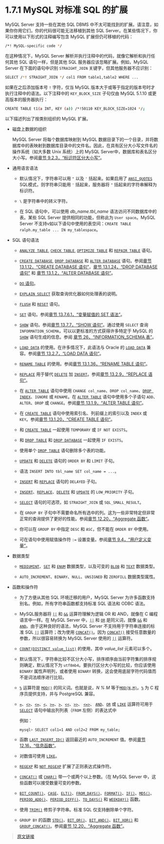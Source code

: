 # 1.7.1 MySQL 对标准 SQL 的扩展

MySQL Server 支持一些在其他 SQL DBMS 中不太可能找到的扩展。请注意，如果你你用它们，你的代码很可能无法移植到其他 SQL Server。在某些情况下，你可以使用以下形式的注释编写包含 MySQL 扩展但仍可移植的代码：

```bash
/*! MySQL-specific code */
```

在这种情况下，MySQL Server 解析并执行注释中的代码，就像它解析和执行任何其他 SQL 语句一样，但是其他 SQL 服务器应该忽略扩展。例如，MySQL Server 在下面的语句中识别 `STRAIGHT_JOIN` 关键字，但其他服务器不应识别：

```bash
SELECT /*! STRAIGHT_JOIN */ col1 FROM table1,table2 WHERE ...
```

如果在之后添加版本号 `!` 字符，仅当 MySQL 版本大于或等于指定的版本号时才执行注释中的语法。以下注释中的 `KEY_BLOCK_SIZE` 子句仅由 MySQL 5.1.10 或更高版本的服务器执行：

```bash
CREATE TABLE t1(a INT, KEY (a)) /*!50110 KEY_BLOCK_SIZE=1024 */;
```

以下描述列出了按类别组织的 MySQL 扩展。

- 磁盘上数据的组织

  MySQL Server 将每个数据库映射到 MySQL 数据目录下的一个目录，并将数据库中的表映射到数据库目录中的文件名。因此，在具有区分大小写文件名的操作系统（如大多数 Unix 系统）上的 MySQL Server中，数据库和表名区分大小写。参阅[章节 9.2.3，“标识符区分大小写”](/9/9.2/9.2.3/identifier-case-sensitivity)。

- 通用语言语法

  - 默认情况下，字符串可以用 `"` 以及 `'` 括起来。如果启用了 [`ANSI_QUOTES`](/5/5.1/5.1.11/sql-mode) SQL模式，则字符串只能用 `'` 括起来，服务器将 `"` 括起来的字符串解释为标识符。

  - `\` 是字符串中的转义字符。

  - 在 SQL 语句中，可以使用 *db_name.tbl_name* 语法访问不同数据库中的表。某些 SQL Server 提供相同的功能，但称此为 `User space`。MySQL Server 不支持v如以下语句中使用的表空间：`CREATE TABLE ralph.my_table ... IN my_tablespace`。

- SQL 语句语法

  - [`ANALYZE TABLE`](/13/13.7/13.7.3/13.7.3.1/analyze-table), [`CHECK TABLE`](/13/13.7/13.7.3/13.7.3.2/check-table), [`OPTIMIZE TABLE`](/13/13.7/13.7.3/13.7.3.4/optimize-table) 和 [`REPAIR TABLE`](/13/13.7/13.7.3/13.7.3.5/repair-table) 语句。

  - [`CREATE DATABASE`](/13/13.1/13.1.12/create-database), [`DROP DATABASE`](/13/13.1/13.1.24/drop-database) 和 [`ALTER DATABASE`](/13/13.1/13.1.2/alter-database) 语句。参阅[章节 13.1.12，“CREATE DATABASE 语句”](/13/13.1/13.1.12/create-databas)，[章节 13.1.24，“DROP DATABASE 语句”](/13/13.1/13.1.24/drop-database) 和 [章节 13.1.2，“ALTER DATABASE 语句”](/13/13.1/13.1.2/alter-database)。

  - [`DO` 语句](/13/13.2/13.2.3/do)。

  - [`EXPLAIN SELECT`](/13/13.8/13.8.2/explain) 获取查询优化器如何处理表的说明。

  - [`FLUSH`](/13/13.7/13.7.8/13.7.8.3/flush) 和 [`RESET`](/13/13.7/13.7.8/13.7.8.6/reset) 语句。 

  - [`SET`](/13/13.7/13.7.6/13.7.6.1/set-variable) 语句。参阅[章节 13.7.6.1，“变量赋值的 SET 语法”](/13/13.7/13.7.6/13.7.6.1/set-variable)。

  - [`SHOW`](/13/13.7/13.7.7/show) 语句。参阅[章节 13.7.7，“SHOW 语句”](/13/13.7/13.7.7/show)。通过使用 `SELECT` 查询 `INFORMATION_SCHEMA`，可以以更标准的方式获得许多特定于 MySQL 的 [`SHOW`](/13/13.7/13.7.7/show) 语句生成的信息。参阅 [章节 26，“INFORMATION_SCHEMA 表”](/26/information-schema)。

  - [`LOAD DATA`](/13/13.2/13.2.7/load-data) 的使用。在许多情况下，此语法与 Oracle 的 [`LOAD DATA`](/13/13.2/13.2.7/load-data) 兼容。参阅[章节 13.2.7，“LOAD DATA 语句”](/13/13.2/13.2.7/load-data)。

  - [`RENAME TABLE`](/13/13.1/13.1.36/rename-table) 的使用。参阅[章节 13.1.36，“RENAME TABLE 语句”](/13/13.1/13.1.36/rename-table)。

  - [`REPLACE`](/13/13.2/13.2/9/replace) 用于替代 [`DELETE`](/13/13.2/13.2.2/delete) 加 [`INSERT`](/13/13.2/13.2.6/insert)。参阅[章节 13.2.9，“REPLACE 语句”](/13/13.2/13.2/9/replace)。

  - 在 [`ALTER TABLE`](/13/13.1/13.1.9/alter-table) 语句中使用 `CHANGE col_name`、`DROP col_name`、[`DROP INDEX`](/13/13.1/13.1.27/drop-index)、`IGNORE` 或 `RENAME`。在 [`ALTER TABLE`](/13/13.1/13.1.9/alter-table) 语句中使用多个子语句 `ADD`、`ALTER`、`DROP` 或 `CHANGE`。参阅[章节 13.1.9，“ALTER TABLE 语句”](/13/13.1/13.1.9/alter-table)。

  - 在 [`CREATE TABLE`](/13/13.1/13.1.20/create-table) 语句中使用索引名、列前缀上的索引以及 `INDEX` 或 `KEY`。参阅[章节 13.1.20，“CREATE TABLE 语句”](/13/13.1/13.1.20/create-table)。

  - 和 [`CREATE TABLE`](/13/13.1/13.1.20/create-table) 一起使用 `TEMPORARY` 或 `IF NOT EXISTS`。

  - 和 [`DROP TABLE`](/13/13.1/13.1.32/drop-table) 和 [`DROP DATABASE`](/13/13.1/13.1.24/drop-database) 一起使用 `IF EXISTS`。

  - 使用单个 [`DROP TABLE`](/13/13.1/13.1.32/drop-table) 语句删除多个表的功能。

  - [`UPDATE`](/13/13.2/13.2.13/update) 和 [`DELETE`](/13/13.2/13.2.2/delete) 语句的 `ORDER BY` 和 `LIMIT` 子句。

  - 语法 `INSERT INTO tbl_name SET col_name = ...`。

  - [`INSERT`](/13/13.2/13.2.6/insert) 和 [`REPLACE`](/13/13.2/13.2.9/replace) 语句的 `DELAYED` 子句。

  - [`INSERT`](/13/13.2/13.2.6/insert)、[`REPLACE`](/13/13.2/13.2.9/replace)、[`DELETE`](/13/13.2/13.2.2/delete) 和 [`UPDATE`](/13/13.2/13.2.13/update) 的 `LOW_PRIORITY` 子句。

  - [`SELECT`](/13/13.2/13.2.10/select) 语句的可选项，如 `STRAIGHT_JOIN` 或 `SQL_SMALL_RESULT`。

  - 在 `GROUP BY` 子句中不需要命名所有选中的列。这为一些非常特定但非常正常的查询提供了更好的性能。参阅[章节 12.20，“Aggregate 函数”](/12/12.20/aggregate-functions-and-modifiers)。

  - 你可以在 `GROUP BY` 中指定 `DESC` 和 `ASC`，但不能在 `ORDER BY` 中使用。

  - 可在语句中使用赋值操作符 `:=` 设置变量。参阅[章节 9.4，“用户定义变量”](/9/9.4/user-variables)。

- 数据类型

  - [`MEDIUMINT`](/11/11.1/11.1.2/integer-types)、[`SET`](/13/13.7/13.7.6/13.7.6.1/set-variable) 和 [`ENUM`](/11/11.3/11.3.5/enum) 数据类型，以及可变的 [`BLOB`](/11/11.3/11.3.4/blob) 和 [`TEXT`](/11/11.3/11.3.4/blob) 数据类型。

  - `AUTO_INCREMENT`、`BINARY`、`NULL`、`UNSIGNED` 和 `ZEROFILL` 数据类型属性。

- 函数和操作符

  - 为了方便从其他 SQL 环境迁移的用户，MySQL Server 为许多函数支持别名。例如，所有字符串函数都支持标准 SQL 语法和 ODBC 语法。

  - MySQL服务器将 [`||`](/12/12.4/12.4.3/logical-operators) 和 [`&&`](/12/12.4/12.4.3/logical-operators) 运算符理解为逻辑 OR 和 AND，就像在 C 编程语言中一样。在 MySQL Server 中，[`||`](/12/12.4/12.4.3/logical-operators) 和 [`OR`](/12/12.4/12.4.3/logical-operators) 是同义词，就像 [`&&`](/12/12.4/12.4.3/logical-operators) 和 [`AND`](/12/12.4/12.4.3/logical-operators)。由于这种良好的语法，MySQL Server 不支持用于字符串连接的标准 SQL [`||`](/12/12.4/12.4.3/logical-operators) 运算符；改为使用 [`CONCAT()`](/12/12.8/string-functions)。因为 [`CONCAT()`](/12/12.8/string-functions) 接受任意数量的参数，所以很容易转换为 MySQL Server 使用的 [`||`](/12/12.4/12.4.3/logical-operators) 运算符。

  - [`COUNT(DISTINCT value_list)`](/12/12.20/12.20.1/aggregate-functions) 的使用，其中 *value_list* 元素可以多个。

  - 默认情况下，字符串比较不区分大小写，排序顺序由当前字符集的排序规则确定，默认情况下为 `utf8mb4`。要执行区分大小写的比较，你应该使用 `BINARY` 属性声明列，或者使用 `BINARY` 转换，这会使用底层字符代码值而不是词法顺序进行比较。

  - [`%`](/12/12.6/12.6.2/mathematical-functions) 运算符是 [`MOD()`](/12/12.6/12.6.2/mathematical-functions) 的同义词。也就是说，*N % M* 等于[`MOD(N,M)`](/12/12.6/12.6.2/mathematical-functions)。[`%`](/12/12.6/12.6.2/mathematical-functions) 为 C 程序员提供支持，并与 PostgreSQL 兼容。

  - [`=`](/12/12.4/12.4.4/assignment-operators)、[`<>`](/12/12.4/12.4.2/comparison-operators)、[`<=`](/12/12.4/12.4.2/comparison-operators)、[`<`](/12/12.4/12.4.2/comparison-operators)、[`>=`](/12/12.4/12.4.2/comparison-operators)、[`>`](/12/12.4/12.4.2/comparison-operators)、[`<<`](/12/12.4/12.4.2/comparison-operators)、[`>>`](/12/12.4/12.4.2/comparison-operators)、 [`<=>`](/12/12.4/12.4.2/comparison-operators)、 [`AND`](/12/12.4/12.4.3/logical-operators)、[`OR`](/12/12.4/12.4.3/logical-operators) 或 [`LIKE`](/12/12.8/12.8.1/string-comparison-functions) 运算符可用于 [`SELECT`](/13/13.2/13.2.10/select) 语句中输出列列表（`FROM` 左侧）的表达式中

    例如：

    ```bash
    mysql> SELECT col1=1 AND col2=2 FROM my_table;
    ```

  - 函数 [`LAST_INSERT_ID()`](/12/12.16/information-functions) 返回最近的 `AUTO_INCREMENT` 值。参阅[章节 12.16，“信息函数”](/12/12.16/information-functions)。

  - 对数值可使用 [`LIKE`](/12/12.8/12.8.1/string-comparison-functions)。

  - [`REGEXP`](/12/12.8/12.8.2/regexp) 和 [`NOT REGEXP`](/12/12.8/12.8.2/regexp) 扩展了正则表达式操作符。

  - [`CONCAT()`](/12/12.8/string-functions) 或 [`CHAR()`](/12/12.8/string-functions) 带一个或两个以上参数。（在 MySQL Server 中，这些函数可以接受数量可变的参数。

  - [`BIT_COUNT()`](/12/12.13/bit-functions)、[`CASE`](/12/12.5/flow-control-functions)、[`ELT()`](/12/12.8/string-functions)、[`FROM_DAYS()`](/12/12.7/date-and-time-functions)、[`FORMAT()`](/12/12.8/string-functions)、[`IF()`](/12/12.5/flow-control-functions)、[`MD5()`](/12/12.14/encryption-functions)、[`PERIOD_ADD()`](/12/12.7/date-and-time-functions)、[`PERIOD_DIFF()`](/12/12.7/date-and-time-functions)、[`TO_DAYS()`](/12/12.7/date-and-time-functions) 和 [`WEEKDAY()`](/12/12.7/date-and-time-functions) 函数。

  - 使用 [`TRIM()`](/12/12.8/string-functions) 修剪子字符串。标准 SQL 仅支持删除单个字符。

  - `GROUP BY` 的函数 [`STD()`](/12/12.20/aggregate-functions-and-modifiers)、[`BIT_OR()`](/12/12.20/aggregate-functions-and-modifiers)、[`BIT_AND()`](/12/12.20/aggregate-functions-and-modifiers)、[`BIT_XOR()`](/12/12.20/aggregate-functions-and-modifiers) 和 [`GROUP_CONCAT()`](/12/12.20/aggregate-functions-and-modifiers)。参阅[章节 12.20，“Aggregate 函数”](/12/12.20/aggregate-functions-and-modifiers)。

> [原文链接](https://dev.mysql.com/doc/refman/8.0/en/extensions-to-ansi.html)
